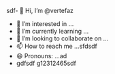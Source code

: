 sdf- 👋 Hi, I’m @vertefaz
- 👀 I’m interested in ...
- 🌱 I’m currently learning ...
- 💞️ I’m looking to collaborate on ...
- 📫 How to reach me ...sfdsdf
- 😄 Pronouns: ...ad
- gdfsdf
g12312465sdf
<!---fgjsf
vertefaz/vertefaz is a ✨ special ✨ repository because its `README.md` (this file) appears on your GitHub profile.dfa
You can click the Preview link to take a look at your45 changes.gf
--->

